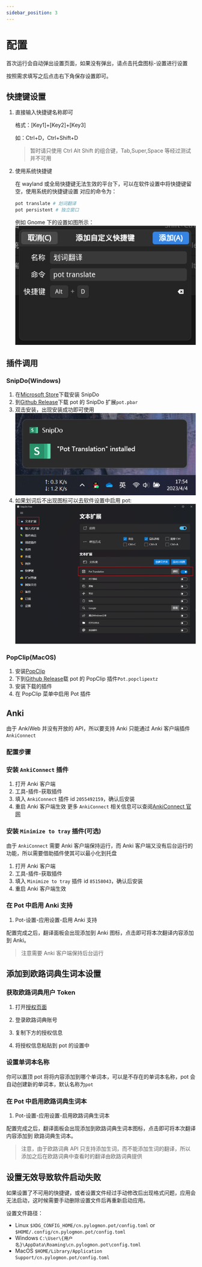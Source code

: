 ```yaml
---
sidebar_position: 3
---
```


# 配置

首次运行会自动弹出设置页面，如果没有弹出，请点击托盘图标-设置进行设置

按照需求填写之后点击右下角保存设置即可。

## 快捷键设置

1. 直接输入快捷键名称即可

   格式：[Key1]+[Key2]+[Key3]

   如：Ctrl+D，Ctrl+Shift+D

   > 暂时请只使用 Ctrl Alt Shift 的组合键，Tab,Super,Space 等经过测试并不可用

2. 使用系统快捷键

   在 wayland 或全局快捷键无法生效的平台下，可以在软件设置中将快捷键留空，使用系统的快捷键设置
   对应的命令为：

   ```bash
   pot translate # 划词翻译
   pot persistent # 独立窗口
   ```

   例如 Gnome 下的设置如图所示：
   ![](./asset/shortcut.png)

## 插件调用

### SnipDo(Windows)

1. 在[Microsoft Store](https://www.microsoft.com/store/productId/9NPZ2TVKJVT7)下载安装 SnipDo
2. 到[Github Release](https://github.com/Pylogmon/pot/releases)下载 pot 的 SnipDo 扩展`pot.pbar`
3. 双击安装，出现安装成功即可使用
   ![](./asset/snipdo.png)
4. 如果划词后不出现图标可以去软件设置中启用 pot:
   ![](./asset/snipdo1.png)

### PopClip(MacOS)

1. 安装[PopClip](https://pilotmoon.com/popclip/)
2. 下到[Github Release](https://github.com/Pylogmon/pot/releases)载 pot 的 PopClip 插件`Pot.popclipextz`
3. 安装下载的插件
4. 在 PopClip 菜单中启用 Pot 插件

## Anki

由于 AnkiWeb 并没有开放的 API，所以要支持 Anki 只能通过 Anki 客户端插件 `AnkiConnect`

### 配置步骤

### 安装 `AnkiConnect` 插件

1. 打开 Anki 客户端
2. 工具-插件-获取插件
3. 填入 `AnkiConnect` 插件 id `2055492159`，确认后安装
4. 重启 Anki 客户端生效
   更多 `AnkiConnect` 相关信息可以查阅[AnkiConnect 官网](https://foosoft.net/projects/anki-connect/)

### 安装 `Minimize to tray` 插件(可选)

由于 `AnkiConnect` 需要 Anki 客户端保持运行，而 Anki 客户端又没有后台运行的功能，所以需要借助插件使其可以最小化到托盘

1. 打开 Anki 客户端
2. 工具-插件-获取插件
3. 填入 `Minimize to tray` 插件 id `85158043`，确认后安装
4. 重启 Anki 客户端生效

### 在 Pot 中启用 Anki 支持

1. Pot-设置-应用设置-启用 Anki 支持

配置完成之后，翻译面板会出现添加到 Anki 图标，点击即可将本次翻译内容添加到 Anki。

> 注意需要 Anki 客户端保持后台运行

## 添加到欧路词典生词本设置

### 获取欧路词典用户 Token

1. 打开[授权页面](http://my.eudic.net/OpenAPI/Authorization)

2. 登录欧路词典账号

3. 复制下方的授权信息

4. 将授权信息粘贴到 pot 的设置中

### 设置单词本名称

你可以置顶 pot 将将内容添加到哪个单词本，可以是不存在的单词本名称，pot 会自动创建新的单词本，默认名称为`pot`

### 在 Pot 中启用欧路词典生词本

1. Pot-设置-应用设置-启用欧路词典生词本

配置完成之后，翻译面板会出现添加到欧路词典生词本图标，点击即可将本次翻译内容添加到 欧路词典生词本。

> 注意，由于欧路词典 API 只支持添加生词，而不能添加生词的翻译，所以添加之后在欧路词典中查看时的翻译由欧路词典提供

## 设置无效导致软件启动失败

如果设置了不可用的快捷键，或者设置文件经过手动修改后出现格式问题，应用会无法启动，这时候需要手动删除设置文件后再重新启动应用。

设置文件路径：

- Linux `$XDG_CONFIG_HOME/cn.pylogmon.pot/config.toml` or `$HOME/.config/cn.pylogmon.pot/config.toml`
- Windows `C:\User\{用户名}\AppData\Roaming\cn.pylogmon.pot\config.toml`
- MacOS `$HOME/Library/Application Support/cn.pylogmon.pot/config.toml`
